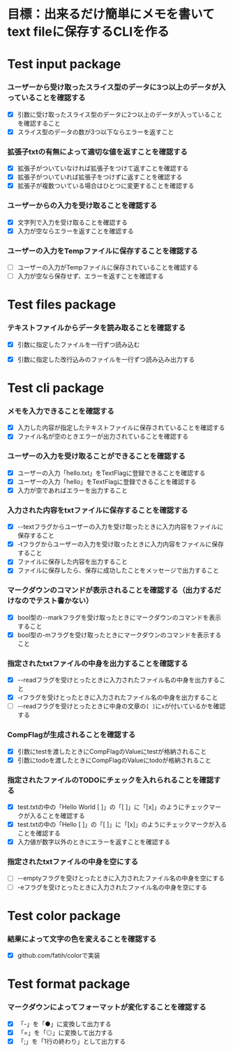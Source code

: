 # 目標：出来るだけ簡単にメモを書いてtext fileに保存するCLIを作る


# Test input package

### ユーザーから受け取ったスライス型のデータに3つ以上のデータが入っていることを確認する
- [x] 引数に受け取ったスライス型のデータに2つ以上のデータが入っていることを確認すること
- [x] スライス型のデータの数が3つ以下ならエラーを返すこと

### 拡張子txtの有無によって適切な値を返すことを確認する
- [x] 拡張子がついていなければ拡張子をつけて返すことを確認する
- [x] 拡張子がついていれば拡張子をつけずに返すことを確認する
- [x] 拡張子が複数ついている場合はひとつに変更することを確認する

### ユーザーからの入力を受け取ることを確認する
- [x] 文字列で入力を受け取ることを確認する
- [x] 入力が空ならエラーを返すことを確認する

### ユーザーの入力をTempファイルに保存することを確認する
- [ ] ユーザーの入力がTempファイルに保存されていることを確認する
- [ ] 入力が空なら保存せず、エラーを返すことを確認する

# Test files package

### テキストファイルからデータを読み取ることを確認する
- [x] 引数に指定したファイルを一行ずつ読み込む
- [x] 引数に指定した改行込みのファイルを一行ずつ読み込み出力する


# Test cli package

### メモを入力できることを確認する
- [x] 入力した内容が指定したテキストファイルに保存されていることを確認する
- [x] ファイル名が空のときエラーが出力されていることを確認する

### ユーザーの入力を受け取ることができることを確認する
- [x] ユーザーの入力「hello.txt」をTextFlagに登録できることを確認する
- [x] ユーザーの入力「hello」をTextFlagに登録できることを確認する
- [x] 入力が空であればエラーを出力すること

### 入力された内容をtxtファイルに保存することを確認する
- [x] --textフラグからユーザーの入力を受け取ったときに入力内容をファイルに保存すること
- [x] -tフラグからユーザーの入力を受け取ったときに入力内容をファイルに保存すること
- [x] ファイルに保存した内容を出力すること
- [x] ファイルに保存したら、保存に成功したことをメッセージで出力すること

### マークダウンのコマンドが表示されることを確認する（出力するだけなのでテスト書かない）
- [x] bool型の--markフラグを受け取ったときにマークダウンのコマンドを表示すること
- [x] bool型の-mフラグを受け取ったときにマークダウンのコマンドを表示すること

### 指定されたtxtファイルの中身を出力することを確認する
- [x] --readフラグを受けとったときに入力されたファイル名の中身を出力すること
- [x] -rフラグを受けとったときに入力されたファイル名の中身を出力すること
- [ ] --readフラグを受けとったときに中身の文章の`[ ]`に` x `が付いているかを確認する

### CompFlagが生成されることを確認する
- [x] 引数にtestを渡したときにCompFlagのValueにtestが格納されること
- [x] 引数にtodoを渡したときにCompFlagのValueにtodoが格納されること

### 指定されたファイルのTODOにチェックを入れられることを確認する
- [x] test.txtの中の「Hello World [ ]」の「[ ]」に「[x]」のようにチェックマークが入ることを確認する
- [x] test.txtの中の「Hello [ ]」の「[ ]」に「[x]」のようにチェックマークが入ることを確認する
- [x] 入力値が数字以外のときにエラーを返すことを確認する

### 指定されたtxtファイルの中身を空にする
- [ ] --emptyフラグを受けとったときに入力されたファイル名の中身を空にする
- [ ] -eフラグを受けとったときに入力されたファイル名の中身を空にする

# Test color package

### 結果によって文字の色を変えることを確認する
- [x] github.com/fatih/colorで実装


# Test format package

### マークダウンによってフォーマットが変化することを確認する
- [x] 「-」を「●」に変換して出力する
- [x] 「=」を「◎」に変換して出力する
- [x] 「;」を「1行の終わり」として出力する